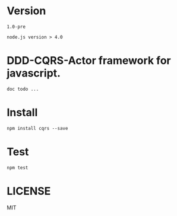 Version
=======

    1.0-pre

    node.js version > 4.0

DDD-CQRS-Actor framework for javascript.
========================================

    doc todo ...

Install
=======

    npm install cqrs --save

Test
====
    npm test

LICENSE
=======
MIT